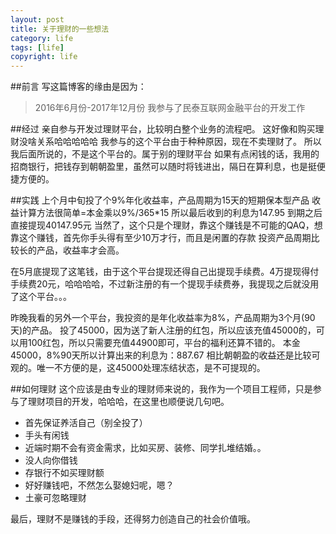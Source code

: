 ```yaml
---
layout: post
title: 关于理财的一些想法
category: life
tags: [life]
copyright: life
---
```


##前言
写这篇博客的缘由是因为：
>2016年6月份-2017年12月份
>我参与了民泰互联网金融平台的开发工作


##经过
亲自参与开发过理财平台，比较明白整个业务的流程吧。
这好像和购买理财没啥关系哈哈哈哈哈
我参与的这个平台由于种种原因，现在不卖理财了。
所以我后面所说的，不是这个平台的。属于别的理财平台
如果有点闲钱的话，我用的招商银行，把钱存到朝朝盈里，虽然可以随时将钱进出，隔日在算利息，也是挺便捷方便的。

##实践
上个月中旬投了个9%年化收益率，产品周期为15天的短期保本型产品
收益计算方法很简单=本金乘以9%/365*15
所以最后收到的利息为147.95
到期之后直接提现40147.95元
当然了，这个只是个理财，靠这个赚钱是不可能的QAQ，想靠这个赚钱，首先你手头得有至少10万才行，而且是闲置的存款
投资产品周期比较长的产品，收益率才会高。

在5月底提现了这笔钱，由于这个平台提现还得自己出提现手续费。4万提现得付手续费20元，哈哈哈哈，不过新注册的有一个提现手续费券，我提现之后就没用了这个平台。。。

昨晚我看的另外一个平台，我投资的是年化收益率为8%，产品周期为3个月(90天)的产品。
投了45000，因为送了新人注册的红包，所以应该充值45000的，可以用100红包，所以只需要充值44900即可，平台的福利还算不错的。
本金45000，8%90天所以计算出来的利息为：887.67
相比朝朝盈的收益还是比较可观的。唯一不方便的是，这45000处理冻结状态，是不可提现的。

##如何理财
这个应该是由专业的理财师来说的，我作为一个项目工程师，只是参与了理财项目的开发，哈哈哈，在这里也顺便说几句吧。 
 - 首先保证养活自己（别全投了）
 - 手头有闲钱
 - 近端时期不会有资金需求，比如买房、装修、同学扎堆结婚。。
 - 没人向你借钱
 - 存银行不如买理财额
 - 好好赚钱吧，不然怎么娶媳妇呢，嗯？
 - 土豪可忽略理财

最后，理财不是赚钱的手段，还得努力创造自己的社会价值哦。


